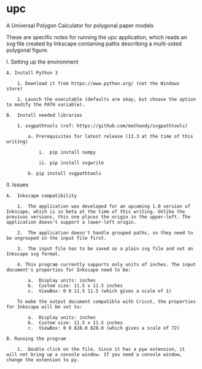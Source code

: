 # upc
 A Universal Polygon Calculator for polygonal paper models

These are specific notes for running the upc application, which reads an svg file created by Inkscape containing paths describing a multi-sided polygonal figure.

I. Setting up the environment

    A. Install Python 3

        1. Download it from https://www.python.org/ (not the Windows store)

        2. Launch the executable (defaults are okay, but choose the option to modify the PATH variable).

    B.  Install needed libraries

        1. svgpathtools (ref: https://github.com/mathandy/svgpathtools)

            a. Prerequisites for latest release (13.3 at the time of this writing)

                i.  pip install numpy

                ii. pip install svgwrite

            b. pip install svgpathtools

II. Issues

    A.  Inkscape compatibility

        1.  The application was developed for an upcoming 1.0 version of Inkscape, which is in beta at the time of this writing. Unlike the previous versions, this one places the origin in the upper-left. The application doesn't support a lower-left origin.

        2.  The application doesn't handle grouped paths, so they need to be ungrouped in the input file first.
        
        3.  The input file has to be saved as a plain svg file and not an Inkscape svg format.
        
        4. This program currently supports only units of inches. The input document's properties for Inkscape need to be:

            a.  Display units: inches
            b.  Custom size: 11.5 x 11.5 inches
            c.  ViewBox: 0 0 11.5 11.5 (which gives a scale of 1)

        To make the output document compatible with Cricut, the properties for Inkscape will be set to:
        
            a.  Display units: inches
            b.  Custom size: 11.5 x 11.5 inches
            c.  ViewBox: 0 0 828.0 828.0 (which gives a scale of 72)

    B. Running the program
    
        1.  Double click on the file. Since it has a pyw extension, it will not bring up a console window. If you need a console window, change the extension to py.
